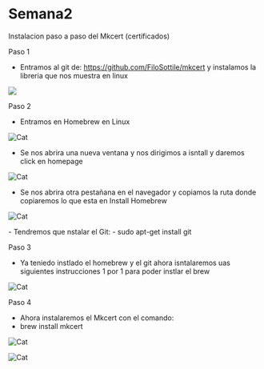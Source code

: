 # Semana2
Instalacion paso a paso del Mkcert (certificados)

Paso 1
 - Entramos al git de: https://github.com/FiloSottile/mkcert y instalamos la libreria que nos muestra en linux
<p><img src="https://user-images.githubusercontent.com/71399485/110339509-8a2a3080-8028-11eb-8875-7696d9df3434.png"></p> 

Paso 2
 - Entramos en Homebrew en Linux
<p><img src="https://user-images.githubusercontent.com/71399485/110339585-9ca46a00-8028-11eb-8adf-637f3aea44ce.png" alt="Cat"></p> 

 - Se nos abrira una nueva ventana y nos dirigimos a isntall y daremos click en homepage
 <p><img src="https://user-images.githubusercontent.com/71399485/110339642-aded7680-8028-11eb-9941-ee68d6e53f76.png" alt="Cat"></p> 
 
 - Se nos abrira otra pestañana en el navegador y copiamos la ruta donde copiaremos lo que esta en Install Homebrew
 <p><img src="https://user-images.githubusercontent.com/71399485/110339697-bc3b9280-8028-11eb-94f9-e79500d3ccb2.png" alt="Cat"></p> 
 - Tendremos que nstalar el Git:
 - sudo apt-get install git
  
 Paso 3
 - Ya teniedo instlado el homebrew y el git ahora isntalaremos uas siguientes instrucciones 1 por 1 para poder instlar el brew
 <p><img src="https://user-images.githubusercontent.com/71399485/110340753-e2156700-8029-11eb-9aa6-48ae8722093f.png" alt="Cat"></p> 

 Paso 4
 - Ahora instalaremos el Mkcert con el comando:
 - brew install mkcert
  <p><img src="https://user-images.githubusercontent.com/71399485/110341411-9911e280-802a-11eb-94be-0a834a2a4d2b.png" alt="Cat"></p> 
  <p><img src="https://user-images.githubusercontent.com/71399485/110341511-b181fd00-802a-11eb-827c-c031f3b12d77.png" alt="Cat"></p> 
